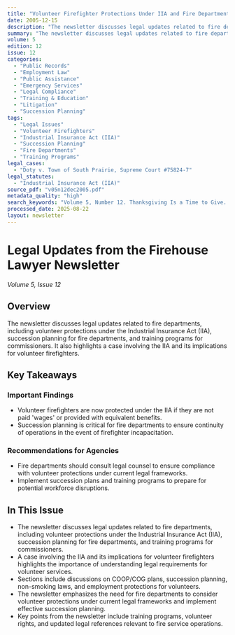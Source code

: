 ```yaml
---
title: "Volunteer Firefighter Protections Under IIA and Fire Department Succession Planning"
date: 2005-12-15
description: "The newsletter discusses legal updates related to fire departments, including volunteer protections under the Industrial Insurance Act (IIA), succession planning for fire departments, and training programs for commissioners. It also highlights a case involving the IIA and its implications for volunteer firefighters."
summary: "The newsletter discusses legal updates related to fire departments, including volunteer protections under the Industrial Insurance Act (IIA), succession planning for fire departments, and training programs for commissioners. It also highlights a case involving the IIA and its implications for volunteer firefighters."
volume: 5
edition: 12
issue: 12
categories:
  - "Public Records"
  - "Employment Law"
  - "Public Assistance"
  - "Emergency Services"
  - "Legal Compliance"
  - "Training & Education"
  - "Litigation"
  - "Succession Planning"
tags:
  - "Legal Issues"
  - "Volunteer Firefighters"
  - "Industrial Insurance Act (IIA)"
  - "Succession Planning"
  - "Fire Departments"
  - "Training Programs"
legal_cases:
  - "Doty v. Town of South Prairie, Supreme Court #75824-7"
legal_statutes:
  - "Industrial Insurance Act (IIA)"
source_pdf: "v05n12dec2005.pdf"
metadata_quality: "high"
search_keywords: "Volume 5, Number 12. Thanksgiving Is a Time to Give. Pierce County Fire District 27. Doty v. Town of South Prairie. Industrial Insurance Act (IIA). Volunteering. Succession Planning. COOP/COG Plans. T..."
processed_date: 2025-08-22
layout: newsletter
---
```


# Legal Updates from the Firehouse Lawyer Newsletter

*Volume 5, Issue 12*

## Overview

The newsletter discusses legal updates related to fire departments, including volunteer protections under the Industrial Insurance Act (IIA), succession planning for fire departments, and training programs for commissioners. It also highlights a case involving the IIA and its implications for volunteer firefighters.

## Key Takeaways

### Important Findings

- Volunteer firefighters are now protected under the IIA if they are not paid 'wages' or provided with equivalent benefits.
- Succession planning is critical for fire departments to ensure continuity of operations in the event of firefighter incapacitation.

### Recommendations for Agencies

- Fire departments should consult legal counsel to ensure compliance with volunteer protections under current legal frameworks.
- Implement succession plans and training programs to prepare for potential workforce disruptions.

## In This Issue

- The newsletter discusses legal updates related to fire departments, including volunteer protections under the Industrial Insurance Act (IIA), succession planning for fire departments, and training programs for commissioners.
- A case involving the IIA and its implications for volunteer firefighters highlights the importance of understanding legal requirements for volunteer services.
- Sections include discussions on COOP/COG plans, succession planning, non-smoking laws, and employment protections for volunteers.
- The newsletter emphasizes the need for fire departments to consider volunteer protections under current legal frameworks and implement effective succession planning.
- Key points from the newsletter include training programs, volunteer rights, and updated legal references relevant to fire service operations.

